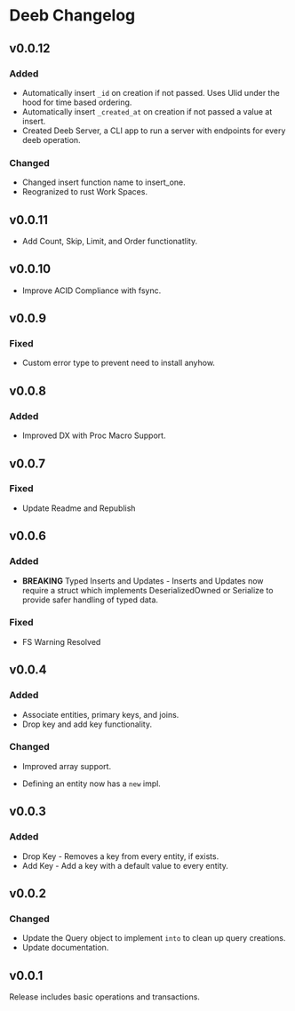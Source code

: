 # Deeb Changelog

## v0.0.12

### Added

- Automatically insert `_id` on creation if not passed. Uses Ulid under the hood for time based ordering.
- Automatically insert `_created_at` on creation if not passed a value at insert.
- Created Deeb Server, a CLI app to run a server with endpoints for every deeb operation.

### Changed

- Changed insert function name to insert_one.
- Reogranized to rust Work Spaces.

## v0.0.11

- Add Count, Skip, Limit, and Order functionatlity.

## v0.0.10

- Improve ACID Compliance with fsync.

## v0.0.9

### Fixed

- Custom error type to prevent need to install anyhow.

## v0.0.8

### Added

- Improved DX with Proc Macro Support.

## v0.0.7

### Fixed

- Update Readme and Republish

## v0.0.6

### Added

- **BREAKING** Typed Inserts and Updates - Inserts and Updates now require a struct which implements DeserializedOwned or Serialize to provide safer handling of typed data.

### Fixed

- FS Warning Resolved

## v0.0.4 

### Added

- Associate entities, primary keys, and joins.
- Drop key and add key functionality.

### Changed

- Improved array support.

- Defining an entity now has a `new` impl.

## v0.0.3

### Added

- Drop Key - Removes a key from every entity, if exists.
- Add Key - Add a key with a default value to every entity.

## v0.0.2

### Changed

- Update the Query object to implement `into` to clean up query creations.
- Update documentation.

## v0.0.1

Release includes basic operations and transactions.
